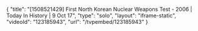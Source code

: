 {
    "title": "[1508521429] First North Korean Nuclear Weapons Test - 2006 | Today In History | 9 Oct 17",
    "type": "solo",
    "layout": "iframe-static",
    "videoId": "123185943",
    "url": "\/tvpembed\/123185943"
}